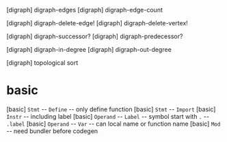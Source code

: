 [digraph] digraph-edges
[digraph] digraph-edge-count

[digraph] digraph-delete-edge!
[digraph] digraph-delete-vertex!

[digraph] digraph-successor?
[digraph] digraph-predecessor?

[digraph] digraph-in-degree
[digraph] digraph-out-degree

[digraph] topological sort

# basic

[basic] `Stmt` -- `Define` -- only define function
[basic] `Stmt` -- `Import`
[basic] `Instr` -- including label
[basic] `Operand` -- `Label` -- symbol start with `.` -- `.label`
[basic] `Operand` -- `Var` -- can local name or function name
[basic] `Mod` -- need bundler before codegen
